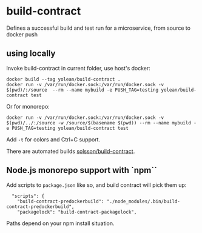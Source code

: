# build-contract
Defines a successful build and test run for a microservice, from source to docker push

## using locally

Invoke build-contract in current folder, use host's docker:
```
docker build --tag yolean/build-contract .
docker run -v /var/run/docker.sock:/var/run/docker.sock -v $(pwd)/:/source  --rm --name mybuild -e PUSH_TAG=testing yolean/build-contract test
```

Or for monorepo:
```
docker run -v /var/run/docker.sock:/var/run/docker.sock -v $(pwd)/../:/source -w /source/$(basename $(pwd)) --rm --name mybuild -e PUSH_TAG=testing yolean/build-contract test
```

Add `-t` for colors and Ctrl+C support.

There are automated builds [solsson/build-contract](https://hub.docker.com/r/solsson/build-contract).

## Node.js monorepo support with `npm``

Add scripts to `package.json` like so, and build contract will pick them up:

```
  "scripts": {
    "build-contract-predockerbuild": "./node_modules/.bin/build-contract-predockerbuild",
    "packagelock": "build-contract-packagelock",
```

Paths depend on your npm install situation.
